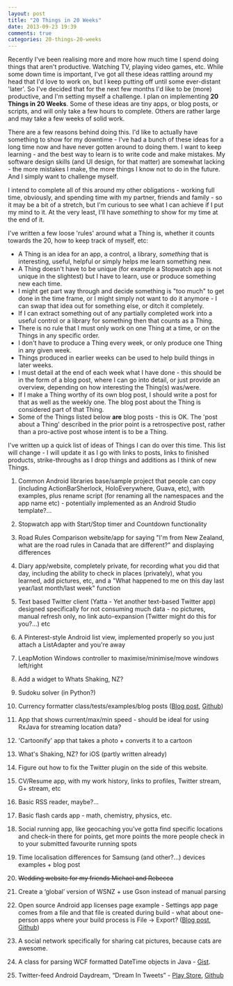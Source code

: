 ```yaml
---
layout: post
title: "20 Things in 20 Weeks"
date: 2013-09-23 19:39
comments: true
categories: 20-things-20-weeks
---
```


Recently I've been realising more and more how much time I spend doing things that aren't productive. Watching TV, playing video games, etc. While some down time is important, I've got all these ideas rattling around my head that I'd love to work on, but I keep putting off until some ever-distant 'later'. So I've decided that for the next few months I'd like to be (more) productive, and I'm setting myself a challenge. I plan on implementing **20 Things in 20 Weeks**. Some of these ideas are tiny apps, or blog posts, or scripts, and will only take a few hours to complete. Others are rather large and may take a few weeks of solid work.

<!-- more -->

There are a few reasons behind doing this. I'd like to actually have something to show for my downtime - I've had a bunch of these ideas for a long time now and have never gotten around to doing them. I want to keep learning - and the best way to learn is to write code and make mistakes. My software design skills (and UI design, for that matter) are somewhat lacking - the more mistakes I make, the more things I know not to do in the future. And I simply want to challenge myself.

I intend to complete all of this around my other obligations - working full time, obviously, and spending time with my partner, friends and family - so it may be a bit of a stretch, but I'm curious to see what I can achieve if I put my mind to it. At the very least, I'll have _something_ to show for my time at the end of it.

I've written a few loose 'rules' around what a Thing is, whether it counts towards the 20, how to keep track of myself, etc:

- A Thing is an idea for an app, a control, a library, _something_ that is interesting, useful, helpful or simply helps me learn something new.
- A Thing doesn't have to be unique (for example a Stopwatch app is not unique in the slightest) but I have to learn, use or produce something new each time.
- I might get part way through and decide something is "too much" to get done in the time frame, or I might simply not want to do it anymore - I can swap that idea out for something else, or ditch it completely. 
- If I can extract something out of any partially completed work into a useful control or a library for something then that counts as a Thing.
- There is no rule that I must only work on one Thing at a time, or on the Things in any specific order. 
- I don't have to produce a Thing every week, or only produce one Thing in any given week. 
- Things produced in earlier weeks can be used to help build things in later weeks. 
- I must detail at the end of each week what I have done - this should be in the form of a blog post, where I can go into detail, or just provide an overview, depending on how interesting the Thing(s) was/were. 
- If I make a Thing worthy of its own blog post, I should write a post for that as well as the weekly one. The blog post about the Thing is considered part of that Thing. 
- Some of the Things listed below __are__ blog posts - this is OK. The 'post about a Thing' described in the prior point is a retrospective post, rather than a pro-active post whose intent is to be a Thing.

I've written up a quick list of ideas of Things I can do over this time. This list will change - I will update it as I go with links to posts, links to finished products, strike-throughs as I drop things and additions as I think of new Things.

1. Common Android libraries base/sample project that people can copy (including ActionBarSherlock, HoloEverywhere, Guava, etc), with examples, plus rename script (for renaming all the namespaces and the app name etc) - potentially implemented as an Android Studio template?…

2. Stopwatch app with Start/Stop timer and Countdown functionality

3. Road Rules Comparison website/app for saying "I'm from New Zealand, what are the road rules in Canada that are different?" and displaying differences

4. Diary app/website, completely private, for recording what you did that day, including the ability to check in places (privately), what you learned, add pictures, etc, and a "What happened to me on this day last year/last month/last week" function

5. Text based Twitter client (Yatta - Yet another text-based Twitter app) designed specifically for not consuming much data - no pictures, manual refresh only, no link auto-expansion (Twitter might do this for you?…) etc

6. A Pinterest-style Android list view, implemented properly so you just attach a ListAdapter and you're away

7. LeapMotion Windows controller to maximise/minimise/move windows left/right

8. Add a widget to Whats Shaking, NZ?

9. Sudoku solver (in Python?)
 
10. Currency formatter class/tests/examples/blog posts ([Blog post](../../../10/21/android-currency-localisation-hell/), [Github](https://github.com/adamsp/CurrencyFormattingDemo))

11. App that shows current/max/min speed - should be ideal for using RxJava for streaming location data?

12. 'Cartoonify' app that takes a photo + converts it to a cartoon

13. What's Shaking, NZ? for iOS (partly written already)

14. Figure out how to fix the Twitter plugin on the side of this website.

15. CV/Resume app, with my work history, links to profiles, Twitter stream, G+ stream, etc

16. Basic RSS reader, maybe?…

17. Basic flash cards app - math, chemistry, physics, etc.

18. Social running app, like geocaching you've gotta find specific locations and check-in there for points, get more points the more people check in to your submitted favourite running spots

19. Time localisation differences for Samsung (and other?…) devices examples + blog post

20. <del>Wedding website for my friends Michael and Rebecca</del>

21. Create a ‘global’ version of WSNZ + use Gson instead of manual parsing

22. Open source Android app licenses page example - Settings app page comes from a file and that file is created during build - what about one-person apps where your build process is File -> Export? ([Blog post](../../24/android-open-source-licenses-page/), [Github](https://github.com/adamsp/AndroidLicensesPage))

23. A social network specifically for sharing cat pictures, because cats are awesome.

24. A class for parsing WCF formatted DateTime objects in Java - [Gist](https://gist.github.com/adamsp/6914482).

25. Twitter-feed Android Daydream, “Dream In Tweets” - [Play Store](https://play.google.com/store/apps/details?id=nz.net.speakman.android.dreamintweets), [Github](https://github.com/adamsp/DreamInTweets)

